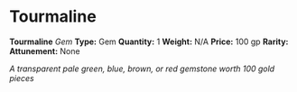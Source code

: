 # Tourmaline

**Tourmaline**
_Gem_
**Type:** Gem
**Quantity:** 1
**Weight:** N/A
**Price:** 100 gp
**Rarity:** 
**Attunement:** None

*A transparent pale green, blue, brown, or red gemstone worth 100 gold pieces*